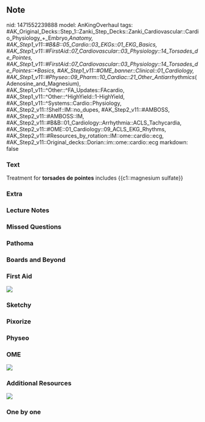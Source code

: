 ## Note
nid: 1471552239888
model: AnKingOverhaul
tags: #AK_Original_Decks::Step_1::Zanki_Step_Decks::Zanki_Cardiovascular::Cardio_Physiology_+_Embryo,_Anatomy, #AK_Step1_v11::#B&B::05_Cardio::03_EKGs::01_EKG_Basics, #AK_Step1_v11::#FirstAid::07_Cardiovascular::03_Physiology::14_Torsades_de_Pointes, #AK_Step1_v11::#FirstAid::07_Cardiovascular::03_Physiology::14_Torsades_de_Pointes::*Basics, #AK_Step1_v11::#OME_banner::Clinical::01_Cardiology, #AK_Step1_v11::#Physeo::09_Pharm::10_Cardiac::21_Other_Antiarrhythmics_(Adenosine_and_Magnesium), #AK_Step1_v11::^Other::^FA_Updates::FAcardio, #AK_Step1_v11::^Other::^HighYield::1-HighYield, #AK_Step1_v11::^Systems::Cardio::Physiology, #AK_Step2_v11::!Shelf::IM::no_dupes, #AK_Step2_v11::#AMBOSS, #AK_Step2_v11::#AMBOSS::IM, #AK_Step2_v11::#B&B::01_Cardiology::Arrhythmia::ACLS_Tachycardia, #AK_Step2_v11::#OME::01_Cardiology::09_ACLS_EKG_Rhythms, #AK_Step2_v11::#Resources_by_rotation::IM::ome::cardio::ecg, #AK_Step2_v11::Original_decks::Dorian::im::ome::cardio::ecg
markdown: false

### Text
<div>
  <div>
    Treatment for <b>torsades de pointes</b> includes
    {{c1::magnesium sulfate}}
  </div>
</div>

### Extra


### Lecture Notes


### Missed Questions


### Pathoma


### Boards and Beyond


### First Aid
<img src="tmp2bkCYa.png">

### Sketchy


### Pixorize


### Physeo


### OME
<div class="ome-widget">
  <a href=
  "https://onlinemeded.org/spa/cardiology?ref=anki"><img src=
  "_OME_AnkiFlashcards_Topic_4.png"></a>
</div>

### Additional Resources
<img src="paste-349618927829561.jpg" class="resizer">

### One by one

